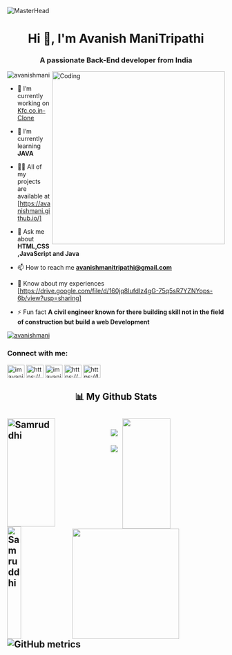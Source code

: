 ![MasterHead](http://propulsive.in/assets/img/service-icon/web.gif)

<h1 align="center">Hi 👋, I'm Avanish ManiTripathi</h1>
<h3 align="center">A passionate Back-End developer from India</h3>
<img align="right" alt="Coding" width="400" src="https://www.wingstechsolutions.com/wp-content/uploads/2022/03/full-stack-development.gif">

<p align="left"> <img src="https://komarev.com/ghpvc/?username=avanishmani&label=Profile%20views&color=0e75b6&style=flat" alt="avanishmani" /> </p>



- 🔭 I’m currently working on [Kfc.co.in-Clone](https://github.com/sankarshandev98/for-stick-2556)

- 🌱 I’m currently learning **JAVA**

- 👨‍💻 All of my projects are available at [https://avanishmani.github.io/]

- 💬 Ask me about **HTML,CSS,JavaScript and Java**

- 📫 How to reach me **avanishmanitripathi@gmail.com**

- 📄 Know about my experiences [https://drive.google.com/file/d/160jq8IufdIz4gG-75q5sR7YZNYops-6b/view?usp=sharing]

- ⚡ Fun fact **A civil engineer known for there building skill not in the field of construction but build a web Development**
<p align="left"> <a href="https://github.com/ryo-ma/github-profile-trophy"><img src="https://github-profile-trophy.vercel.app/?username=avanishmani" alt="avanishmani" /></a> </p>
<h3 align="left">Connect with me:</h3>
<p align="left">
<a href="https://twitter.com/imavanishmani" target="blank"><img align="center" src="https://raw.githubusercontent.com/rahuldkjain/github-profile-readme-generator/master/src/images/icons/Social/twitter.svg" alt="imavanishmani" height="30" width="40" /></a>
<a href="https://linkedin.com/in/https://www.linkedin.com/in/imavanishmani" target="blank"><img align="center" src="https://raw.githubusercontent.com/rahuldkjain/github-profile-readme-generator/master/src/images/icons/Social/linked-in-alt.svg" alt="https://www.linkedin.com/in/imavanishmani" height="30" width="40" /></a>
<a href="https://instagram.com/imavanishmani" target="blank"><img align="center" src="https://raw.githubusercontent.com/rahuldkjain/github-profile-readme-generator/master/src/images/icons/Social/instagram.svg" alt="imavanishmani" height="30" width="40" /></a>
<a href="https://www.hackerrank.com/https://www.hackerrank.com/imavanishmani" target="blank"><img align="center" src="https://raw.githubusercontent.com/rahuldkjain/github-profile-readme-generator/master/src/images/icons/Social/hackerrank.svg" alt="https://www.hackerrank.com/imavanishmani" height="30" width="40" /></a>
<a href="https://www.leetcode.com/https://leetcode.com/avanishmanitripathi/" target="blank"><img align="center" src="https://raw.githubusercontent.com/rahuldkjain/github-profile-readme-generator/master/src/images/icons/Social/leet-code.svg" alt="https://leetcode.com/avanishmanitripathi/" height="30" width="40" /></a>
</p>

<h2 align="center">📊 My Github Stats<h2>
<div>
  <img align="left" src="https://github-readme-streak-stats.herokuapp.com/?user=avanishmani&theme=radical" alt="Samruddhi" height="250px" width="47%" />
  <img align="right" src="https://github-readme-stats.vercel.app/api?username=avanishmani&show_icons=true&theme=radical" height="255px" width="47%"/>
<div>
  </br>
  
<div>
  <img align="left" src="https://github-readme-stats.vercel.app/api/top-langs/?username=avanishmani&theme=radical&langs_count=8" alt="Samruddhi" height="260px" width="25%" />
  <img align="right" src="https://activity-graph.herokuapp.com/graph?username=avanishmani&hide_border=true&area=true" height="255px" width="70%"/>
<div>

<img  src="https://raw.githubusercontent.com/Trilokia/Trilokia/379277808c61ef204768a61bbc5d25bc7798ccf1/bottom_header.svg" />

![](./profile-3d-contrib/profile-night-green.svg)

![GitHub metrics](https://metrics.lecoq.io/avanishmani)

